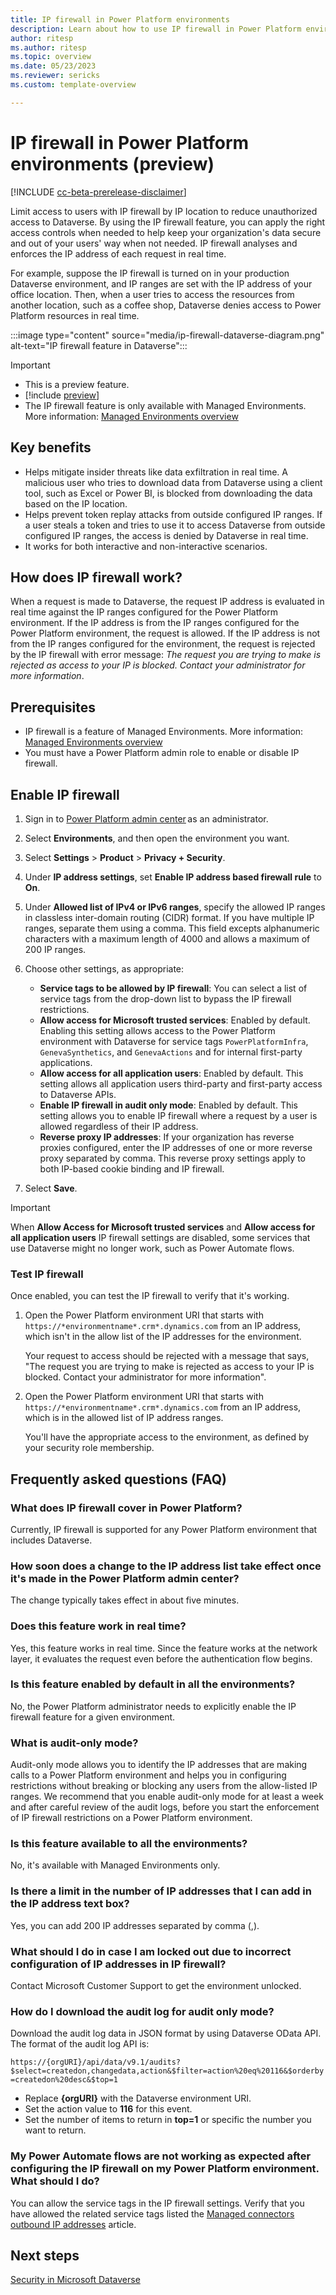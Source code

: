 ```yaml
---
title: IP firewall in Power Platform environments
description: Learn about how to use IP firewall in Power Platform environments.
author: ritesp
ms.author: ritesp
ms.topic: overview
ms.date: 05/23/2023
ms.reviewer: sericks
ms.custom: template-overview

---
```


# IP firewall in Power Platform environments (preview)

[!INCLUDE [cc-beta-prerelease-disclaimer](../includes/cc-beta-prerelease-disclaimer.md)]

Limit access to users with IP firewall by IP location to reduce unauthorized access to Dataverse. By using the IP firewall feature, you can apply the right access controls when needed to help keep your organization's data secure and out of your users' way when not needed. IP firewall analyses and enforces the IP address of each request in real time. 

For example, suppose the IP firewall is turned on in your production Dataverse environment, and IP ranges are set with the IP address of your office location. Then, when a user tries to access the resources from another location, such as a coffee shop, Dataverse denies access to Power Platform resources in real time.

:::image type="content" source="media/ip-firewall-dataverse-diagram.png" alt-text="IP firewall feature in Dataverse":::

> [!IMPORTANT]
> - This is a preview feature.
> - [!include [preview](../includes/cc-preview-features-definition.md)]
> - The IP firewall feature is only available with Managed Environments. More information: [Managed Environments overview](managed-environment-overview.md)

## Key benefits

- Helps mitigate insider threats like data exfiltration in real time. A malicious user who tries to download data from Dataverse using a client tool, such as Excel or Power BI, is blocked from downloading the data based on the IP location.
- Helps prevent token replay attacks from outside configured IP ranges. If a user steals a token and tries to use it to access Dataverse from outside configured IP ranges, the access is denied by Dataverse in real time.
- It works for both interactive and non-interactive scenarios.

## How does IP firewall work?

When a request is made to Dataverse, the request IP address is evaluated in real time against the IP ranges configured for the Power Platform environment. If the IP address is from the IP ranges configured for the Power Platform environment, the request is allowed. If the IP address is not from the IP ranges configured for the environment, the request is rejected by the IP firewall with error message: *The request you are trying to make is rejected as access to your IP is blocked. Contact your administrator for more information*.

## Prerequisites

- IP firewall is a feature of Managed Environments. More information: [Managed Environments overview](managed-environment-overview.md)
- You must have a Power Platform admin role to enable or disable IP firewall.

## Enable IP firewall

1. Sign in to [Power Platform admin center](https://admin.powerplatform.microsoft.com) as an administrator.
1. Select **Environments**, and then open the environment you want.
1. Select **Settings** > **Product** > **Privacy + Security**.
1. Under **IP address settings**, set **Enable IP address based firewall rule** to **On**.
1. Under **Allowed list of IPv4 or IPv6 ranges**, specify the allowed IP ranges in classless inter-domain routing (CIDR) format. If you have multiple IP ranges, separate them using a comma. This field excepts alphanumeric characters with a maximum length of 4000 and allows a maximum of 200 IP ranges.
1. Choose other settings, as appropriate:

   - **Service tags to be allowed by IP firewall**: You can select a list of service tags from the drop-down list to bypass the IP firewall restrictions.
   - **Allow access for Microsoft trusted services**: Enabled by default. Enabling this setting allows access to the Power Platform environment with Dataverse for service tags `PowerPlatformInfra`, `GenevaSynthetics`, and `GenevaActions` and for internal first-party applications.
   - **Allow access for all application users**: Enabled by default. This setting allows all application users third-party and first-party access to Dataverse APIs.
   - **Enable IP firewall in audit only mode**: Enabled by default. This setting allows you to enable IP firewall where a request by a user is allowed regardless of their IP address.
   - **Reverse proxy IP addresses**: If your organization has reverse proxies configured, enter the IP addresses of one or more reverse proxy separated by comma. This reverse proxy settings apply to both IP-based cookie binding and IP firewall.

1. Select **Save**.

> [!IMPORTANT]
> When **Allow Access for Microsoft trusted services** and **Allow access for all application users** IP firewall settings are disabled, some services that use Dataverse might no longer work, such as Power Automate flows.

### Test IP firewall

Once enabled, you can test the IP firewall to verify that it's working.

1. Open the Power Platform environment URI that starts with `https://*environmentname*.crm*.dynamics.com` from an IP address, which isn't in the allow list of the IP addresses for the environment.

   Your request to access should be rejected with a message that says, "The request you are trying to make is rejected as access to your IP is blocked. Contact your administrator for more information".
   
1. Open the Power Platform environment URI that starts with `https://*environmentname*.crm*.dynamics.com` from an IP address, which is in the allowed list of IP address ranges.

   You'll have the appropriate access to the environment, as defined by your security role membership.

## Frequently asked questions (FAQ)

### What does IP firewall cover in Power Platform?

Currently, IP firewall is supported for any Power Platform environment that includes Dataverse. 

### How soon does a change to the IP address list take effect once it's made in the Power Platform admin center?

The change typically takes effect in about five minutes.

### Does this feature work in real time?

Yes, this feature works in real time. Since the feature works at the network layer, it evaluates the request even before the authentication flow begins.

### Is this feature enabled by default in all the environments?

No, the Power Platform administrator needs to explicitly enable the IP firewall feature for a given environment.

### What is audit-only mode?

Audit-only mode allows you to identify the IP addresses that are making calls to a Power Platform environment and helps you in configuring restrictions without breaking or blocking any users from the allow-listed IP ranges. We recommend that you enable audit-only mode for at least a week and after careful review of the audit logs, before you start the enforcement of IP firewall restrictions on a Power Platform environment.

### Is this feature available to all the environments?

No, it's available with Managed Environments only.

### Is there a limit in the number of IP addresses that I can add in the IP address text box? 

Yes, you can add 200 IP addresses separated by comma (,). 

### What should I do in case I am locked out due to incorrect configuration of IP addresses in IP firewall?

Contact Microsoft Customer Support to get the environment unlocked.

### How do I download the audit log for audit only mode? 

Download the audit log data in JSON format by using Dataverse OData API. The format of the audit log API is:

`https://{orgURI}/api/data/v9.1/audits?$select=createdon,changedata,action&$filter=action%20eq%20116&$orderby=createdon%20desc&$top=1` 

- Replace **{orgURI}** with the Dataverse environment URI.
- Set the action value to **116** for this event.
- Set the number of items to return in **top=1** or specific the number you want to return.

### My Power Automate flows are not working as expected after configuring the IP firewall on my Power Platform environment. What should I do?

You can allow the service tags in the IP firewall settings. Verify that you have allowed the related service tags listed the [Managed connectors outbound IP addresses](/connectors/common/outbound-ip-addresses) article.

## Next steps

[Security in Microsoft Dataverse](wp-security.md)
